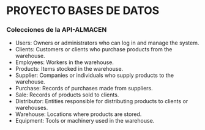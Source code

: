 # PROYECTO BASES DE DATOS

### Colecciones de la API-ALMACEN
- Users: Owners or administrators who can log in and manage the system.
- Clients: Customers or clients who purchase products from the warehouse.
- Employees: Workers in the warehouse.
- Products: Items stocked in the warehouse.
- Supplier: Companies or individuals who supply products to the warehouse.
- Purchase: Records of purchases made from suppliers.
- Sale: Records of products sold to clients.
- Distributor: Entities responsible for distributing products to clients or warehouses.
- Warehouse: Locations where products are stored.
- Equipment: Tools or machinery used in the warehouse.
